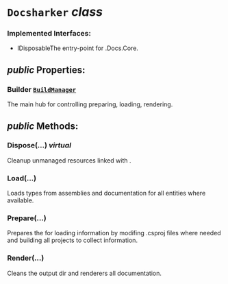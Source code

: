 # <code><span title="The entry-point for .Docs.Core.">Docsharker</span></code> *class*

### Implemented Interfaces:

- IDisposableThe entry-point for .Docs.Core.

## *public* Properties:

### Builder <code>[BuildManager](BuildManager.md)</code>

The main hub for controlling preparing, loading, rendering.



## *public* Methods:

### Dispose(...) *virtual*

Cleanup unmanaged resources linked with <see cref="P:DotDocs.Core.Docsharker.Builder" />.



### Load(...)

Loads types from assemblies and documentation for all entities where available.



### Prepare(...)

Prepares the <see cref="T:DotDocs.Core.BuildManager" /> for loading information by modifing .csproj files where needed and building all projects to collect information.



### Render(...)

Cleans the output dir and renderers all documentation.

